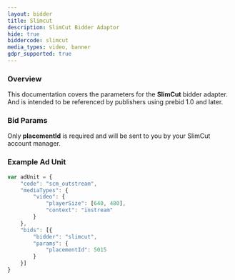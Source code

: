 ```yaml
---
layout: bidder
title: Slimcut
description: SlimCut Bidder Adaptor
hide: true
biddercode: slimcut
media_types: video, banner
gdpr_supported: true
---
```


### Overview
This documentation covers the parameters for the **SlimCut** bidder adapter. And is intended to be referenced by publishers using prebid 1.0 and later.


### Bid Params
Only **placementId** is required and will be sent to you by your SlimCut account manager.

### Example Ad Unit
```javascript
var adUnit = {
    "code": "scm_outstream",
    "mediaTypes": {
        "video": {
            "playerSize": [640, 480],
            "context": "instream"
        }
    },
    "bids": [{
        "bidder": "slimcut",
        "params": {
            "placementId": 5015
        }
    }]
}
```
